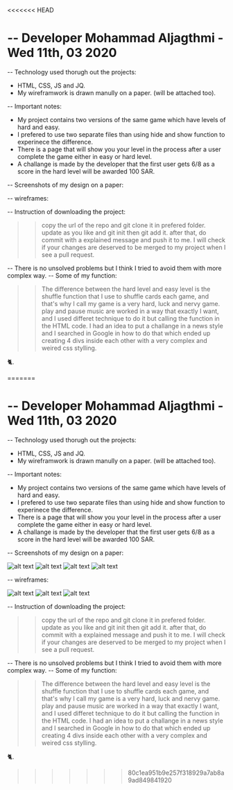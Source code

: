 <<<<<<< HEAD


-- Developer Mohammad Aljagthmi  - Wed 11th, 03 2020
=================================================

-- Technology used thorugh out the projects:
  - HTML, CSS, JS and JQ. 
  - My wireframwork is drawn manully on a paper. (will be attached too). 

-- Important notes:
  - My project contains two versions of the same game which have levels of hard and easy. 
  - I prefered to use two separate files than using hide and show function to experinece the difference. 
  - There is a page that will show you your level in the process after a user complete the game either in easy or hard level. 
  - A challange is made by the developer that the first user gets 6/8 as a score in the hard level will be awarded 100 SAR. 

-- Screenshots of my design on a paper:

-- wireframes:

-- Instruction of downloading the project:
   >> copy the url of the repo and git clone it in prefered folder. 
   >> update as you like and git init then git add it. 
   >> after that, do commit with a explained message and push it to me. 
   >> I will check if your changes are deserved to be merged to my project when I see a pull request.

-- There is no unsolved problems but I think I tried to avoid them with more complex way. 
-- Some of my function:
   >> The difference between the hard level and easy level is the shuffle function that I use to shuffle cards each game, and that's why I call my game is a very hard, luck and nervy game. 
   >> play and pause music are worked in a way that exactly I want, and I used differet technique to do it but calling the function in the HTML code. 
   >> I had an idea to put a challange in a news style and I searched in Google in how to do that which ended up creating 4 divs inside each other with a very complex and weired css stylling.

   🐈. 


  
=======


-- Developer Mohammad Aljagthmi  - Wed 11th, 03 2020
=================================================

-- Technology used thorugh out the projects:
  - HTML, CSS, JS and JQ. 
  - My wireframwork is drawn manully on a paper. (will be attached too). 

-- Important notes:
  - My project contains two versions of the same game which have levels of hard and easy. 
  - I prefered to use two separate files than using hide and show function to experinece the difference. 
  - There is a page that will show you your level in the process after a user complete the game either in easy or hard level. 
  - A challange is made by the developer that the first user gets 6/8 as a score in the hard level will be awarded 100 SAR. 

-- Screenshots of my design on a paper:


![alt text](https://raw.git.generalassemb.ly/mohammadharbi/M-KMarvelGame-Mohammad/master/MarvelGame/images/FirstPage.jpeg)
![alt text](https://raw.git.generalassemb.ly/mohammadharbi/M-KMarvelGame-Mohammad/master/MarvelGame/images/SecondPage.jpeg)
![alt text](https://raw.git.generalassemb.ly/mohammadharbi/M-KMarvelGame-Mohammad/master/MarvelGame/images/ThirdPage.jpeg)
![alt text](https://git.generalassemb.ly/mohammadharbi/M-KMarvelGame-Mohammad/blob/master/MarvelGame/images/FourthPage.jpeg?raw=true)






-- wireframes:


![alt text](https://raw.git.generalassemb.ly/mohammadharbi/M-KMarvelGame-Mohammad/master/MarvelGame/images/thumbnail_Image.jpg)
![alt text](https://raw.git.generalassemb.ly/mohammadharbi/M-KMarvelGame-Mohammad/master/MarvelGame/images/thumbnail_Image-1.jpg)
![alt text](https://raw.git.generalassemb.ly/mohammadharbi/M-KMarvelGame-Mohammad/master/MarvelGame/images/thumbnail_Image-2.jpg)

-- Instruction of downloading the project:
   >> copy the url of the repo and git clone it in prefered folder. 
   >> update as you like and git init then git add it. 
   >> after that, do commit with a explained message and push it to me. 
   >> I will check if your changes are deserved to be merged to my project when I see a pull request.

-- There is no unsolved problems but I think I tried to avoid them with more complex way. 
-- Some of my function:
   >> The difference between the hard level and easy level is the shuffle function that I use to shuffle cards each game, and that's why I call my game is a very hard, luck and nervy game. 
   >> play and pause music are worked in a way that exactly I want, and I used differet technique to do it but calling the function in the HTML code. 
   >> I had an idea to put a challange in a news style and I searched in Google in how to do that which ended up creating 4 divs inside each other with a very complex and weired css stylling.

   🐈. 


  
>>>>>>> 80c1ea951b9e257f318929a7ab8a9ad849841920
